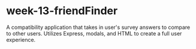 # week-13-friendFinder
A compatibility application that takes in user's survey answers to compare to other users. Utilizes Express, modals, and HTML to create a full user experience.
